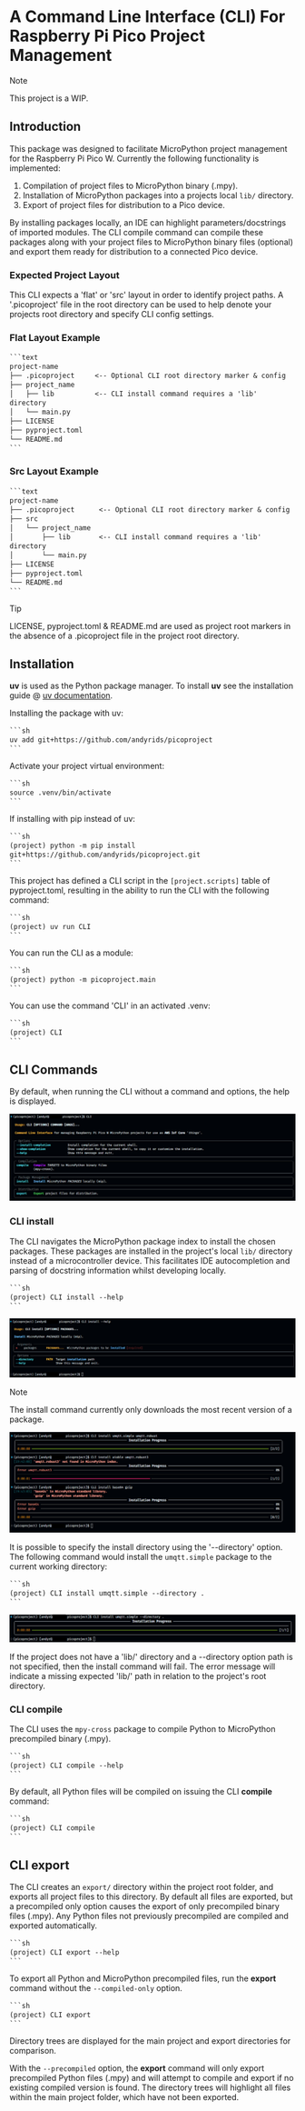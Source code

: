 # A Command Line Interface (CLI) For Raspberry Pi Pico Project Management

>[!NOTE]
> This project is a WIP.

## Introduction

This package was designed to facilitate MicroPython project management for the Raspberry Pi Pico W. Currently the following functionality is implemented:

1. Compilation of project files to MicroPython binary (.mpy).
2. Installation of MicroPython packages into a projects local `lib/` directory.
3. Export of project files for distribution to a Pico device.

By installing packages locally, an IDE can highlight parameters/docstrings of imported modules. The CLI compile command can compile these packages along with your project files to MicroPython binary files (optional) and export them ready for distribution to a connected Pico device.

### Expected Project Layout

This CLI expects a 'flat' or 'src' layout in order to identify project paths. A '.picoproject' file in the root directory can be used to help denote your projects root directory and specify CLI config settings.

### Flat Layout Example

    ```text
    project-name
    ├── .picoproject     <-- Optional CLI root directory marker & config
    ├── project_name
    │   ├── lib          <-- CLI install command requires a 'lib' directory
    │   └── main.py
    ├── LICENSE
    ├── pyproject.toml
    └── README.md
    ```

### Src Layout Example

    ```text
    project-name
    ├── .picoproject      <-- Optional CLI root directory marker & config
    ├── src
    │   └── project_name
    │       ├── lib       <-- CLI install command requires a 'lib' directory
    │       └── main.py
    ├── LICENSE
    ├── pyproject.toml
    └── README.md
    ```

>[!TIP]
> LICENSE, pyproject.toml & README.md are used as project root markers
> in the absence of a .picoproject file in the project root directory.

## Installation

**uv** is used as the Python package manager. To install **uv** see the installation
guide @ [uv documentation](https://docs.astral.sh/uv/getting-started/installation/).

Installing the package with uv:

    ```sh
    uv add git+https://github.com/andyrids/picoproject
    ```

Activate your project virtual environment:

    ```sh
    source .venv/bin/activate
    ```

If installing with pip instead of uv:

    ```sh
    (project) python -m pip install git+https://github.com/andyrids/picoproject.git
    ```

This project has defined a CLI script in the `[project.scripts]` table of pyproject.toml, resulting in the ability to run the CLI with the following command:

    ```sh
    (project) uv run CLI
    ```

You can run the CLI as a module:

    ```sh
    (project) python -m picoproject.main
    ```

You can use the command 'CLI' in an activated .venv:

    ```sh
    (project) CLI
    ```

## CLI Commands

By default, when running the CLI without a command and options, the help is displayed.

![CLI](./docs/img/PICOPROJECT_CLI.png)

### CLI install

The CLI navigates the MicroPython package index to install the chosen packages. These packages are installed in
the project's local `lib/` directory instead of a microcontroller device. This facilitates IDE autocompletion
and parsing of docstring information whilst developing locally.

    ```sh
    (project) CLI install --help
    ```
![CLI install --help](./docs/img/PICOPROJECT_INSTALL_HELP.png)

>[!NOTE]
> The install command currently only downloads the most recent version of a package.

![CLI install](./docs/img/PICOPROJECT_INSTALL.png)

It is possible to specify the install directory using the '--directory' option. The following command would install the `umqtt.simple` package to the current working directory:

    ```sh
    (project) CLI install umqtt.simple --directory .
    ```
![CLI install](./docs/img/PICOPROJECT_INSTALL_DIR.png)

If the project does not have a 'lib/' directory and a --directory option path is not specified, then the install command will fail. The error message will indicate a missing expected 'lib/' path in relation to the project's root directory.

### CLI compile

The CLI uses the `mpy-cross` package to compile Python to MicroPython precompiled binary (.mpy).

    ```sh
    (project) CLI compile --help
    ```

By default, all Python files will be compiled on issuing the CLI **compile** command:

    ```sh
    (project) CLI compile
    ```

## CLI export

The CLI creates an `export/` directory within the project root folder, and exports all project files
to this directory. By default all files are exported, but a precompiled only option causes the export
of only precompiled binary files (.mpy). Any Python files not previously precompiled are compiled and
exported automatically.

    ```sh
    (project) CLI export --help
    ```

To export all Python and MicroPython precompiled files, run the **export** command without the `--compiled-only`
option.

    ```sh
    (project) CLI export
    ```

Directory trees are displayed for the main project and export directories for comparison.

With the `--precompiled` option, the **export** command will only export precompiled Python files
(.mpy) and will attempt to compile and export if no existing compiled version is found. The directory
trees will highlight all files within the main project folder, which have not been exported.
